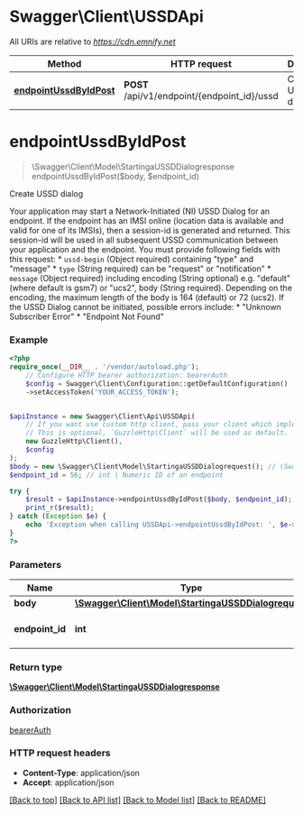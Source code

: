 # Swagger\Client\USSDApi

All URIs are relative to *https://cdn.emnify.net*

Method | HTTP request | Description
------------- | ------------- | -------------
[**endpointUssdByIdPost**](USSDApi.md#endpointussdbyidpost) | **POST** /api/v1/endpoint/{endpoint_id}/ussd | Create USSD dialog

# **endpointUssdByIdPost**
> \Swagger\Client\Model\StartingaUSSDDialogresponse endpointUssdByIdPost($body, $endpoint_id)

Create USSD dialog

Your application may start a Network-Initiated (NI) USSD Dialog for an endpoint. If the endpoint has an IMSI online (location data is available and valid for one of its IMSIs), then a session-id is generated and returned. This session-id will be used in all subsequent USSD communication between your application and the endpoint. You must provide following fields with this request:  * `ussd-begin` (Object required) containing  \"type\" and \"message\" * `type` (String required) can be \"request\" or \"notification\" * `message` (Object required) including encoding (String optional) e.g. \"default\" (where default is gsm7) or \"ucs2\", body (String required).  Depending on the encoding, the maximum length of the body is 164 (default) or 72 (ucs2).  If the USSD Dialog cannot be initiated, possible errors include: * \"Unknown Subscriber Error\" * \"Endpoint Not Found\"

### Example
```php
<?php
require_once(__DIR__ . '/vendor/autoload.php');
    // Configure HTTP bearer authorization: bearerAuth
    $config = Swagger\Client\Configuration::getDefaultConfiguration()
    ->setAccessToken('YOUR_ACCESS_TOKEN');


$apiInstance = new Swagger\Client\Api\USSDApi(
    // If you want use custom http client, pass your client which implements `GuzzleHttp\ClientInterface`.
    // This is optional, `GuzzleHttp\Client` will be used as default.
    new GuzzleHttp\Client(),
    $config
);
$body = new \Swagger\Client\Model\StartingaUSSDDialogrequest(); // \Swagger\Client\Model\StartingaUSSDDialogrequest | 
$endpoint_id = 56; // int | Numeric ID of an endpoint

try {
    $result = $apiInstance->endpointUssdByIdPost($body, $endpoint_id);
    print_r($result);
} catch (Exception $e) {
    echo 'Exception when calling USSDApi->endpointUssdByIdPost: ', $e->getMessage(), PHP_EOL;
}
?>
```

### Parameters

Name | Type | Description  | Notes
------------- | ------------- | ------------- | -------------
 **body** | [**\Swagger\Client\Model\StartingaUSSDDialogrequest**](../Model/StartingaUSSDDialogrequest.md)|  |
 **endpoint_id** | **int**| Numeric ID of an endpoint |

### Return type

[**\Swagger\Client\Model\StartingaUSSDDialogresponse**](../Model/StartingaUSSDDialogresponse.md)

### Authorization

[bearerAuth](../../README.md#bearerAuth)

### HTTP request headers

 - **Content-Type**: application/json
 - **Accept**: application/json

[[Back to top]](#) [[Back to API list]](../../README.md#documentation-for-api-endpoints) [[Back to Model list]](../../README.md#documentation-for-models) [[Back to README]](../../README.md)

